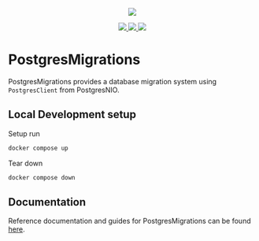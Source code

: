 <p align="center">
<picture>
  <source media="(prefers-color-scheme: dark)" srcset="https://github.com/hummingbird-project/hummingbird/assets/9382567/48de534f-8301-44bd-b117-dfb614909efd">
  <img src="https://github.com/hummingbird-project/hummingbird/assets/9382567/e371ead8-7ca1-43e3-8077-61d8b5eab879">
</picture>
</p>  
<p align="center">
<a href="https://swift.org">
  <img src="https://img.shields.io/badge/swift-6.0-brightgreen.svg"/>
</a>
<a href="https://github.com/hummingbird-project/postgres-migrations/actions?query=workflow%3ACI">
  <img src="https://github.com/hummingbird-project/postgres-migrations/actions/workflows/ci.yml/badge.svg?branch=main"/>
</a>
<a href="https://discord.gg/7ME3nZ7mP2">
  <img src="https://img.shields.io/badge/chat-discord-brightgreen.svg"/>
</a>
</p>

# PostgresMigrations

PostgresMigrations provides a database migration system using `PostgresClient` from PostgresNIO.

## Local Development setup

Setup run
```sh
docker compose up
```
Tear down

```sh
docker compose down
```

## Documentation

Reference documentation and guides for PostgresMigrations can be found [here](https://docs.hummingbird.codes/2.0/documentation/postgresmigrations).
